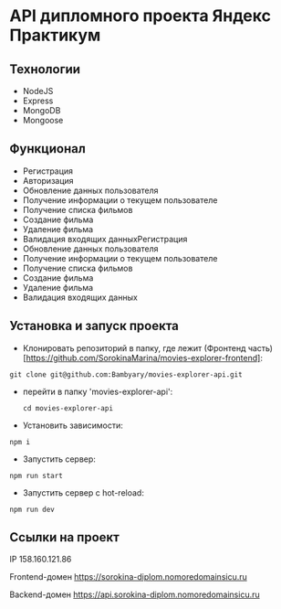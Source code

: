 # API дипломного проекта  Яндекс Практикум

## Технологии

* NodeJS
* Express
* MongoDB
* Mongoose

## Функционал

* Регистрация
* Авторизация
* Обновление данных пользователя
* Получение информации о текущем пользователе
* Получение списка фильмов
* Создание фильма
* Удаление фильма
* Валидация входящих данныхРегистрация
* Обновление данных пользователя
* Получение информации о текущем пользователе
* Получение списка фильмов
* Создание фильма
* Удаление фильма
* Валидация входящих данных

## Установка и запуск проекта

* Клонировать репозиторий в папку, где лежит (Фронтенд часть)[https://github.com/SorokinaMarina/movies-explorer-frontend]:

`git clone git@github.com:Bambyary/movies-explorer-api.git`

* перейти в папку 'movies-explorer-api':
  
  `cd movies-explorer-api`

* Установить зависимости:

`npm i`

* Запустить сервер:

`npm run start`

* Запустить сервер с hot-reload:

`npm run dev`

## Ссылки на проект

IP 158.160.121.86

Frontend-домен https://sorokina-diplom.nomoredomainsicu.ru

Backend-домен https://api.sorokina-diplom.nomoredomainsicu.ru
